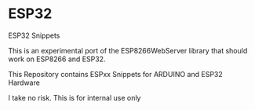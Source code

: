 # ESP32
ESP32 Snippets

This is an experimental port of the ESP8266WebServer library that should work on ESP8266 and ESP32. 

This Repository contains ESPxx Snippets for ARDUINO and ESP32 Hardware

I take no risk. This is for internal use only
